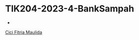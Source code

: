 # TIK204-2023-4-BankSampah
-
<!DOCTYPE html>
<html>
<head>
<title>Utama – Admin</title>
</head>
<body>
<tr><td><a href="index-2104111010016.html">Cici Fitria Maulida</a></td></tr>
</body>
</html>
